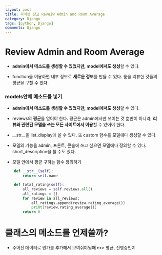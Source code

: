 ```yaml
---
layout: post
title: 파이썬 장고 Reveiw Admin and Room Average
category: Django
tags: [python, Django]
comments: Django
---
```


# Review Admin and Room Average

- **admin에서 메소드를 생성할 수 있었지만, model에서도 생성**할 수 있다.

- function을 이용하면 내부 정보로 **새로운 정보**를 만들 수 있다. 룸을 리뷰한 것들의 평균을 구할 수 있다.

### models안에 메소드를 넣기

- **admin에서 메소드를 생성할 수 있었지만, model에서도 생성**할 수 있다.

- reviews의 **평균**을 얻어야 한다. 평균은 admin에서만 쓰이는 것 뿐만이 아니라, **리뷰와 관련된 모델을 쓰는 모든 사이트에서 이용**할 수 있어야 한다.

- __str__을 list_display에 쓸 수 있다. 또 custom 함수를 모델에다 생성할 수 있다.

- 모델의 기능을 admin, 프론트, 콘솔에 쓰고 싶으면 모델에다 정의할 수 있다. short_description을 쓸 수도 있다.

- 모델 안에서 평균 구하는 함수 정의하기

```python
    def __str__(self):
        return self.name

    def total_rating(self):
        all_reviews = self.reviews.all()
        all_ratings = []
        for review in all_reviews:
            all_ratings.append(review.rating_average())
            print(review.rating_average())
        return 0
```


# 클래스의 메소드를 언제쓸까?

- 주어진 데이터로 뭔가를 추가해서 보여줘야될때 ex> 평균, 진행중인지